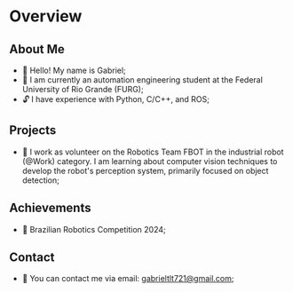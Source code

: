 # Overview

## About Me
- 👦 Hello! My name is Gabriel;
- 📖 I am currently an automation engineering student at the Federal University of Rio Grande (FURG);
- 🔓 I have experience with Python, C/C++, and ROS;

## Projects
- 🤖 I work as volunteer on the Robotics Team FBOT in the industrial robot (@Work) category. I am learning about computer vision techniques to develop the robot's perception system, primarily focused on object detection;

## Achievements
- 🥈 Brazilian Robotics Competition 2024;

## Contact
- 📧 You can contact me via email: gabrieltlt721@gmail.com;
